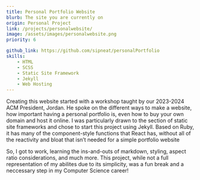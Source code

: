 ```yaml
---
title: Personal Portfolio Website
blurb: The site you are currently on
origin: Personal Project
link: /projects/personalwebsite/
image: /assets/images/personalwebsite.png
priority: 6

github_link: https://github.com/sipneat/personalPortfolio
skills:
    - HTML
    - SCSS
    - Static Site Framework
    - Jekyll
    - Web Hosting
---
```


Creating this website started with a workshop taught by our 2023-2024 ACM President, Jordan. He spoke on the different ways to make a website, how important having a personal portfolio is, even how to buy your own domain and host it online. I was particularly drawn to the section of static site frameworks and chose to start this project using Jekyll. Based on Ruby, it has many of the component-style functions that React has, without all of the reactivity and bloat that isn’t needed for a simple portfolio website

So, I got to work, learning the ins-and-outs of markdown, styling, aspect ratio considerations, and much more. This project, while not a full representation of my abilites due to its simplicity, was a fun break and a neccessary step in my Computer Science career!
